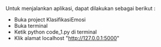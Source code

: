 Untuk menjalankan aplikasi, dapat dilakukan sebagai berikut :
- Buka project KlasifikasiEmosi
- Buka terminal
- Ketik python code_1.py di terminal
- Klik alamat localhost "http://127.0.0.1:5000"